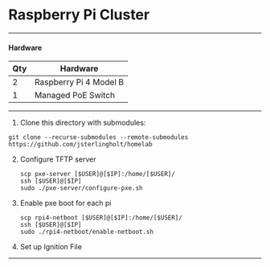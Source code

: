 # Raspberry Pi Cluster

---

#### Hardware

| Qty | Hardware |
| - | ----------- |
| 2 | Raspberry Pi 4 Model B | 
| 1 | Managed PoE Switch |

---

01. Clone this directory with submodules:
>
    git clone --recurse-submodules --remote-submodules https://github.com/jsterlingholt/homelab

02. Configure TFTP server
    >
        scp pxe-server [$USER]@[$IP]:/home/[$USER]/
        ssh [$USER]@[$IP]
        sudo ./pxe-server/configure-pxe.sh

03. Enable pxe boot for each pi
    > 
        scp rpi4-netboot [$USER]@[$IP]:/home/[$USER]/
        ssh [$USER]@[$IP]
        sudo ./rpi4-netboot/enable-netboot.sh

03. Set up Ignition File

---